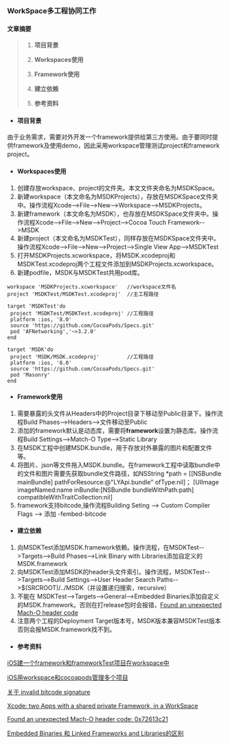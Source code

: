 ### WorkSpace多工程协同工作

#### **文章摘要**

> 1. **项目背景**
>
> 2. **Workspaces使用**
>
> 3. **Framework使用**
>
> 4. **建立依赖**
>
> 5. **参考资料**



* #### 项目背景

由于业务需求，需要对外开发一个framework提供给第三方使用。由于要同时提供framework及使用demo，因此采用workspace管理测试project和framework project。

* #### **Workspaces使用**

1. 创建存放workspace、project的文件夹。本文文件夹命名为MSDKSpace。
2. 新建workspace（本文命名为MSDKProjects），存放在MSDKSpace文件夹中。操作流程Xcode--&gt;File--&gt;New--&gt;Workspace--&gt;MSDKProjects。
3. 新建framework（本文命名为MSDK），也存放在MSDKSpace文件夹中。操作流程Xcode--&gt;File--&gt;New--&gt;Project--&gt;Cocoa Touch Framework--&gt;MSDK
4. 新建project（本文命名为MSDKTest），同样存放在MSDKSpace文件夹中。操作流程Xcode--&gt;File--&gt;New--&gt;Project--&gt;Single View App--&gt;MSDKTest
5. 打开MSDKProjects.xcworkspace，将MSDK.xcodeproj和MSDKTest.xcodeproj两个工程文件添加到MSDKProjects.xcworkspace。
6. 新建podfile，MSDK与MSDKTest共用pod库。

```
workspace 'MSDKProjects.xcworkspace'   //workspace文件名
project 'MSDKTest/MSDKTest.xcodeproj'  //主工程路径

target 'MSDKTest'do
 project 'MSDKTest/MSDKTest.xcodeproj' //工程路径
 platform :ios, '8.0'
 source 'https://github.com/CocoaPods/Specs.git'
 pod 'AFNetworking','~>3.2.0'
end

target 'MSDK'do
 project 'MSDK/MSDK.xcodeproj'         //工程路径
 platform :ios, '8.0'
 source 'https://github.com/CocoaPods/Specs.git'
 pod 'Masonry'
end
```

* #### **Framework使用**

1. 需要暴露的头文件从Headers中的Project目录下移动至Public目录下。操作流程Build Phases--&gt;Headers--&gt;文件移动至Public
2. 添加的framework默认是动态库，需要将**framework**设置为静态库。操作流程Build Settings--&gt;Match-O Type--&gt;Static Library
3. 在MSDK工程中创建MSDK.bundle，用于存放对外暴露的图片和配置文件等。
4. 将图片、json等文件拖入MSDK.bundle。在framework工程中读取bundle中的文件和图片需要先获取bundle文件路径，如NSString \*path = \[\[NSBundle mainBundle\] pathForResource:@"LYApi.bundle" ofType:nil\]； \[UIImage imageNamed:name inBundle:\[NSBundle bundleWithPath:path\] compatibleWithTraitCollection:nil\]
5. framework支持bitcode,操作流程Building Seting --&gt;  Custom Compiler Flags --&gt; 添加 -fembed-bitcode

* #### 建立依赖

1. 向MSDKTest添加MSDK.framework依赖。操作流程，在MSDKTest--&gt;Targets--&gt;Build Phases--&gt;Link Binary with Libraries添加自定义的MSDK.framework
2. 向MSDKTest添加MSDK的header头文件索引。操作流程，MSDKTest--&gt;Targets--&gt;Build Settings--&gt;User Header Search Paths--&gt;$\(SRCROOT\)/../MSDK（并设置递归搜索，recursive）
3. 不能在 MSDKTest--&gt;Targets--&gt;General--&gt;Embedded Binaries添加自定义的MSDK.framework。否则在打release包时会报错，[Found an unexpected Mach-O header code](#)
4. 注意两个工程的Deployment Target版本号，MSDK版本兼容MSDKTest版本否则会报MSDK.framework找不到。

* #### **参考资料**

[iOS建一个framework和frameworkTest项目在workspace中](https://www.jianshu.com/p/a488399a14cd)

[iOS用workspace和cocoapods管理多个项目](http://blog.sina.com.cn/s/blog_14ddfbc6f0102x8tx.html)

[关于 invalid bitcode signature](https://juejin.im/entry/5948c3b88d6d81cc72fd2c5e)

[Xcode: two Apps with a shared private Framework, in a WorkSpace](http://netsplit.com/xcode-two-apps-with-a-shared-private-framework-in-a-workspace)

[Found an unexpected Mach-O header code: 0x72613c21](https://www.jianshu.com/p/49f94e711fc2)

[Embedded Binaries 和 Linked Frameworks and Libraries的区别](https://www.googleapple.com/Embedded-Binaries-和-Linked-Frameworks-and-Libraries的区别.html)

